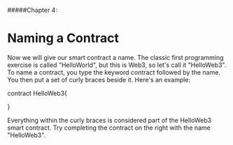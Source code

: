 #####Chapter 4:

# Naming a Contract

<!-- <ContentWrapp>
  <div class="imgContainer">
    <img alt="story_image_2_0" src="/images/chapter/man.svg" width="150px" height="150px">
  </div>

  <div class="itemsContainer">
    <div class="item-text">
     There is a better way where you do not need to trust anyone and you can get full control and ownership. Emphasize freedom (sharing, exhibitions and owning). 
    </div>
  </div>
</ContentWrapp> -->

Now we will give our smart contract a name. The classic first programming exercise is called "HelloWorld", but this is Web3, so let's call it "HelloWeb3". To name a contract, you type the keyword <Highlight class= "language-javascript">contract</Highlight> followed by the name. You then put a set of curly braces beside it. Here's an example: 

<Highlight class="language-javascript">
contract HelloWeb3{

}

</Highlight>

Everything within the curly braces is considered part of the HelloWeb3 smart contract. Try completing the contract on the right with the name "HelloWeb3".


